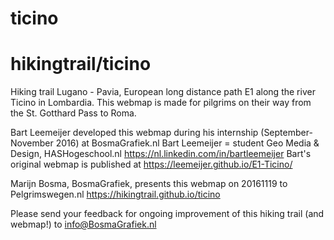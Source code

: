 # ticino
hikingtrail/ticino
=======
Hiking trail Lugano - Pavia, European long distance path E1 along the river Ticino in Lombardia.
This webmap is made for pilgrims on their way from the St. Gotthard Pass to Roma.

Bart Leemeijer developed this webmap during his internship (September-November 2016) at BosmaGrafiek.nl
Bart Leemeijer = student Geo Media & Design, HASHogeschool.nl
https://nl.linkedin.com/in/bartleemeijer
Bart's original webmap is published at
https://leemeijer.github.io/E1-Ticino/

Marijn Bosma, BosmaGrafiek, presents this webmap on 20161119 to Pelgrimswegen.nl
https://hikingtrail.github.io/ticino

Please send your feedback for ongoing improvement of this hiking trail (and webmap!) to info@BosmaGrafiek.nl
